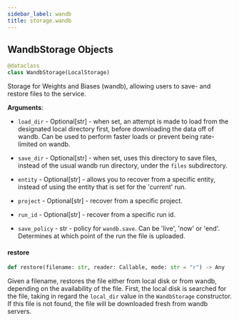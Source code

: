 ```yaml
---
sidebar_label: wandb
title: storage.wandb
---
```


## WandbStorage Objects

```python
@dataclass
class WandbStorage(LocalStorage)
```

Storage for Weights and Biases (wandb), allowing users to save- and
restore files to the service.

**Arguments**:

- `load_dir` - Optional[str] - when set, an attempt is made to load from the
  designated local directory first, before downloading the data off of wandb. Can
  be used to perform faster loads or prevent being rate-limited on wandb.
  
- `save_dir` - Optional[str] - when set, uses this directory to save files, instead
  of the usual wandb run directory, under the `files` subdirectory.
  
- `entity` - Optional[str] - allows you to recover from a specific entity,
  instead of using the entity that is set for the &#x27;current&#x27; run.
  
- `project` - Optional[str] - recover from a specific project.
  
- `run_id` - Optional[str] - recover from a specific run id.
  
- `save_policy` - str - policy for `wandb.save`. Can be &#x27;live&#x27;, &#x27;now&#x27; or &#x27;end&#x27;.
  Determines at which point of the run the file is uploaded.

#### restore

```python
def restore(filename: str, reader: Callable, mode: str = "r") -> Any
```

Given a filename, restores the file either from local disk or from wandb,
depending on the availability of the file. First, the local disk is searched
for the file, taking in regard the `local_dir` value in the
`WandbStorage` constructor. If this file is not found, the file will
be downloaded fresh from wandb servers.

